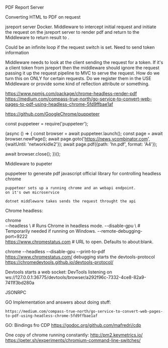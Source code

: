 PDF Report Server

Converting HTML to PDF on request

jsreport server Docker.
Middleware to intercept initial request and initiate the request on the jsreport server to render pdf and return to the Middleware to return result to .

Could be an infinite loop if the request switch is set.
Need to send token information

Middleware needs to look at the client sending the request for a token. 
If it's a client token from jsreport then the middleware should ignore the request passing it up the request pipeline to MVC to serve the request.
How do we turn this on ONLY for certain requests. Do we register them in the USE Middleware or provide some kind of reflection attribute or something.



https://www.npmjs.com/package/chrome-headless-render-pdf
https://medium.com/compass-true-north/go-service-to-convert-web-pages-to-pdf-using-headless-chrome-5fd9ffbae1af


https://github.com/GoogleChrome/puppeteer

const puppeteer = require('puppeteer');

(async () => {
  const browser = await puppeteer.launch();
  const page = await browser.newPage();
  await page.goto('https://news.ycombinator.com', {waitUntil: 'networkidle2'});
  await page.pdf({path: 'hn.pdf', format: 'A4'});

  await browser.close();
})();


Middleware to pupeter

puppeteer to generate pdf
	javascript official library for controlling headless chrome
	
	puppeteer sets up a running chrome and an webapi endpoint.
	on it's own microservice
	
	dotnet middleware takes sends the request throught the api 
	


Chrome headless:

chrome \
  --headless \                   # Runs Chrome in headless mode.
  --disable-gpu \                # Temporarily needed if running on Windows.
  --remote-debugging-port=9222 \
  https://www.chromestatus.com   # URL to open. Defaults to about:blank.

  
  chrome --headless --disable-gpu --print-to-pdf https://www.chromestatus.com/
  debugging starts the devtools-protocol
  https://chromedevtools.github.io/devtools-protocol/

  Devtools starts a web socket:
  DevTools listening on ws://127.0.0.1:36775/devtools/browser/a292f96c-7332-4ce8-82a9-7411f3bd280a
  
  JSONRPC
  
GO Implementation and answers about doing stuff:

	https://medium.com/compass-true-north/go-service-to-convert-web-pages-to-pdf-using-headless-chrome-5fd9ffbae1af  
  
  GO: Bindings fro CDP https://godoc.org/github.com/mafredri/cdp
  
  
One copy of chrome running constantly:
http://pm2.keymetrics.io/
https://peter.sh/experiments/chromium-command-line-switches/